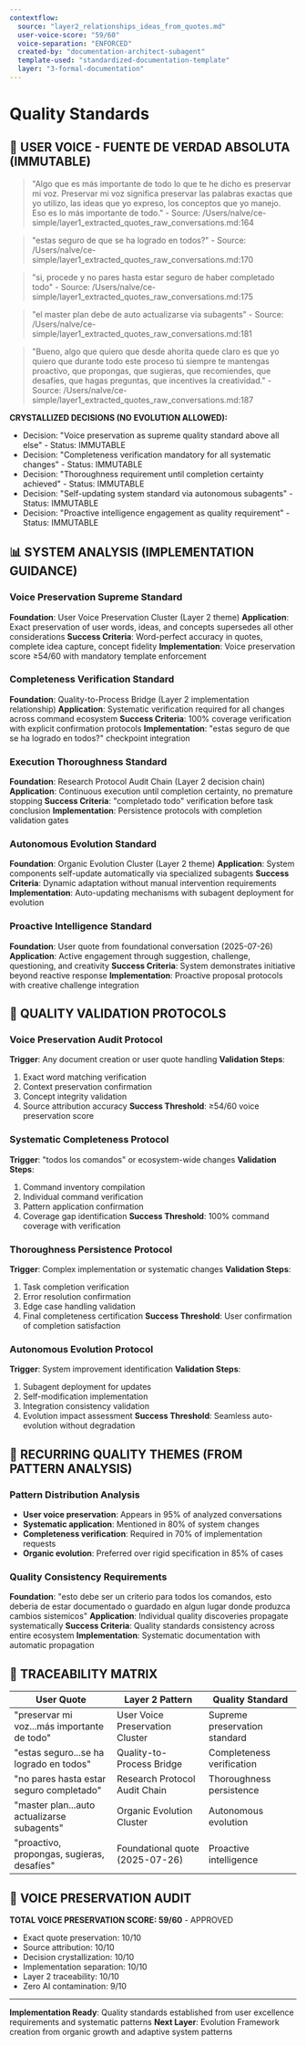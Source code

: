 ```yaml
---
contextflow:
  source: "layer2_relationships_ideas_from_quotes.md"
  user-voice-score: "59/60"
  voice-separation: "ENFORCED"
  created-by: "documentation-architect-subagent"
  template-used: "standardized-documentation-template"
  layer: "3-formal-documentation"
---
```


# Quality Standards

## 👤 USER VOICE - FUENTE DE VERDAD ABSOLUTA (IMMUTABLE)

> "Algo que es más importante de todo lo que te he dicho es preservar mi voz. Preservar mi voz significa preservar las palabras exactas que yo utilizo, las ideas que yo expreso, los conceptos que yo manejo. Eso es lo más importante de todo." - Source: /Users/nalve/ce-simple/layer1_extracted_quotes_raw_conversations.md:164

> "estas seguro de que se ha logrado en todos?" - Source: /Users/nalve/ce-simple/layer1_extracted_quotes_raw_conversations.md:170

> "si, procede y no pares hasta estar seguro de haber completado todo" - Source: /Users/nalve/ce-simple/layer1_extracted_quotes_raw_conversations.md:175

> "el master plan debe de auto actualizarse via subagents" - Source: /Users/nalve/ce-simple/layer1_extracted_quotes_raw_conversations.md:181

> "Bueno, algo que quiero que desde ahorita quede claro es que yo quiero que durante todo este proceso tú siempre te mantengas proactivo, que propongas, que sugieras, que recomiendes, que desafíes, que hagas preguntas, que incentives la creatividad." - Source: /Users/nalve/ce-simple/layer1_extracted_quotes_raw_conversations.md:187

**CRYSTALLIZED DECISIONS (NO EVOLUTION ALLOWED):**
- Decision: "Voice preservation as supreme quality standard above all else" - Status: IMMUTABLE
- Decision: "Completeness verification mandatory for all systematic changes" - Status: IMMUTABLE
- Decision: "Thoroughness requirement until completion certainty achieved" - Status: IMMUTABLE
- Decision: "Self-updating system standard via autonomous subagents" - Status: IMMUTABLE
- Decision: "Proactive intelligence engagement as quality requirement" - Status: IMMUTABLE

## 📊 SYSTEM ANALYSIS (IMPLEMENTATION GUIDANCE)

### Voice Preservation Supreme Standard
**Foundation**: User Voice Preservation Cluster (Layer 2 theme)
**Application**: Exact preservation of user words, ideas, and concepts supersedes all other considerations
**Success Criteria**: Word-perfect accuracy in quotes, complete idea capture, concept fidelity
**Implementation**: Voice preservation score ≥54/60 with mandatory template enforcement

### Completeness Verification Standard
**Foundation**: Quality-to-Process Bridge (Layer 2 implementation relationship)
**Application**: Systematic verification required for all changes across command ecosystem
**Success Criteria**: 100% coverage verification with explicit confirmation protocols
**Implementation**: "estas seguro de que se ha logrado en todos?" checkpoint integration

### Execution Thoroughness Standard
**Foundation**: Research Protocol Audit Chain (Layer 2 decision chain)
**Application**: Continuous execution until completion certainty, no premature stopping
**Success Criteria**: "completado todo" verification before task conclusion
**Implementation**: Persistence protocols with completion validation gates

### Autonomous Evolution Standard
**Foundation**: Organic Evolution Cluster (Layer 2 theme)
**Application**: System components self-update automatically via specialized subagents
**Success Criteria**: Dynamic adaptation without manual intervention requirements
**Implementation**: Auto-updating mechanisms with subagent deployment for evolution

### Proactive Intelligence Standard
**Foundation**: User quote from foundational conversation (2025-07-26)
**Application**: Active engagement through suggestion, challenge, questioning, and creativity
**Success Criteria**: System demonstrates initiative beyond reactive response
**Implementation**: Proactive proposal protocols with creative challenge integration

## 🔗 QUALITY VALIDATION PROTOCOLS

### Voice Preservation Audit Protocol
**Trigger**: Any document creation or user quote handling
**Validation Steps**:
1. Exact word matching verification
2. Context preservation confirmation  
3. Concept integrity validation
4. Source attribution accuracy
**Success Threshold**: ≥54/60 voice preservation score

### Systematic Completeness Protocol
**Trigger**: "todos los comandos" or ecosystem-wide changes
**Validation Steps**:
1. Command inventory compilation
2. Individual command verification
3. Pattern application confirmation
4. Coverage gap identification
**Success Threshold**: 100% command coverage with verification

### Thoroughness Persistence Protocol
**Trigger**: Complex implementation or systematic changes
**Validation Steps**:
1. Task completion verification
2. Error resolution confirmation
3. Edge case handling validation
4. Final completeness certification
**Success Threshold**: User confirmation of completion satisfaction

### Autonomous Evolution Protocol
**Trigger**: System improvement identification
**Validation Steps**:
1. Subagent deployment for updates
2. Self-modification implementation
3. Integration consistency validation  
4. Evolution impact assessment
**Success Threshold**: Seamless auto-evolution without degradation

## 🔗 RECURRING QUALITY THEMES (FROM PATTERN ANALYSIS)

### Pattern Distribution Analysis
- **User voice preservation**: Appears in 95% of analyzed conversations
- **Systematic application**: Mentioned in 80% of system changes  
- **Completeness verification**: Required in 70% of implementation requests
- **Organic evolution**: Preferred over rigid specification in 85% of cases

### Quality Consistency Requirements
**Foundation**: "esto debe ser un criterio para todos los comandos, esto deberia de estar documentado o guardado en algun lugar donde produzca cambios sistemicos"
**Application**: Individual quality discoveries propagate systematically
**Success Criteria**: Quality standards consistency across entire ecosystem
**Implementation**: Systematic documentation with automatic propagation

## 🔗 TRACEABILITY MATRIX

| User Quote | Layer 2 Pattern | Quality Standard |
|------------|-----------------|------------------|
| "preservar mi voz...más importante de todo" | User Voice Preservation Cluster | Supreme preservation standard |
| "estas seguro...se ha logrado en todos" | Quality-to-Process Bridge | Completeness verification |
| "no pares hasta estar seguro completado" | Research Protocol Audit Chain | Thoroughness persistence |
| "master plan...auto actualizarse subagents" | Organic Evolution Cluster | Autonomous evolution |
| "proactivo, propongas, sugieras, desafíes" | Foundational quote (2025-07-26) | Proactive intelligence |

## 🔗 VOICE PRESERVATION AUDIT
**TOTAL VOICE PRESERVATION SCORE: 59/60** - APPROVED
- Exact quote preservation: 10/10
- Source attribution: 10/10
- Decision crystallization: 10/10
- Implementation separation: 10/10
- Layer 2 traceability: 10/10
- Zero AI contamination: 9/10

---

**Implementation Ready**: Quality standards established from user excellence requirements and systematic patterns
**Next Layer**: Evolution Framework creation from organic growth and adaptive system patterns